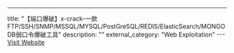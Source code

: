 ---
title: "【端口爆破】x-crack-一款FTP/SSH/SNMP/MSSQL/MYSQL/PostGreSQL/REDIS/ElasticSearch/MONGODB弱口令爆破工具"
description: ""
external_category: "Web Exploitation"
---[Visit Website](https://github.com/netxfly/x-crack)

